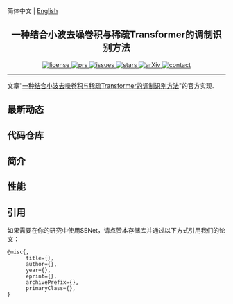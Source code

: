 简体中文 | [English](README.md)


<h2 align="center">一种结合小波去噪卷积与稀疏Transformer的调制识别方法</h2>
<p align="center">
    <a href="https://github.com/FanglinLiu1/SENet/blob/main/LICENSE">
        <img alt="license" src="https://img.shields.io/github/license/FanglinLiu1/SENet">
    </a>
    <a href="https://github.com/FanglinLiu1/SENet/pulls">
        <img alt="prs" src="https://img.shields.io/github/issues-pr/FanglinLiu1/SENet">
    </a>
    <a href="https://github.com/FanglinLiu1/SENet/issues">
        <img alt="issues" src="https://img.shields.io/github/issues/FanglinLiu1/SENet?color=pink">
    </a>
    <a href="https://github.com/FanglinLiu1/SENet">
        <img alt="stars" src="https://img.shields.io/github/stars/FanglinLiu1/SENet">
    </a>
    <a href="https://arxiv.org/abs/None">
        <img alt="arXiv" src="https://img.shields.io/badge/arXiv-None-red">
    </a>
    <a href="mailto:2301702513@qq.com">
        <img alt="contact" src="https://img.shields.io/badge/Contact-email-yellow">
    </a>
</p>

---


文章"[一种结合小波去噪卷积与稀疏Transformer的调制识别方法](https://github.com/FanglinLiu1)"的官方实现.


## 最新动态


## 代码仓库


## 简介


## 性能


## 引用
如果需要在你的研究中使用SENet，请点赞本存储库并通过以下方式引用我们的论文：
```
@misc{,
      title={},
      author={},
      year={},
      eprint={},
      archivePrefix={},
      primaryClass={},
}
```
